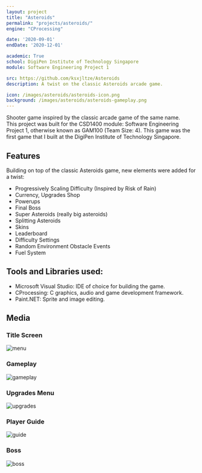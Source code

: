 ```yaml
---
layout: project
title: "Asteroids"
permalink: "projects/asteroids/"
engine: "CProcessing"

date: '2020-09-01'
endDate: '2020-12-01'

academic: True
school: DigiPen Institute of Technology Singapore
module: Software Engineering Project 1

src: https://github.com/ksxjltze/Asteroids
description: A twist on the classic Asteroids arcade game.

icon: /images/asteroids/asteroids-icon.png
background: /images/asteroids/asteroids-gameplay.png
---
```


Shooter game inspired by the classic arcade game of the same name.<br>
This project was built for the CSD1400 module: Software Engineering Project 1, otherwise known as GAM100 (Team Size: 4).
This game was the first game that I built at the DigiPen Institute of Technology Singapore.

## Features
Building on top of the classic Asteroids game, new elements were added for a twist:
- Progressively Scaling Difficulty (Inspired by Risk of Rain)
- Currency, Upgrades Shop
- Powerups
- Final Boss
- Super Asteroids (really big asteroids)
- Splitting Asteroids
- Skins
- Leaderboard
- Difficulty Settings
- Random Environment Obstacle Events
- Fuel System

## Tools and Libraries used:
- Microsoft Visual Studio: IDE of choice for building the game.
- CProcessing: C graphics, audio and game development framework.
- Paint.NET: Sprite and image editing.

## Media
### Title Screen
<img alt="menu" src="/images/asteroids/asteroids-menu.png">

### Gameplay
<img alt="gameplay" src="/images/asteroids/asteroids-gameplay.png">

### Upgrades Menu
<img alt="upgrades" src="/images/asteroids/asteroids-upgrades.png">

### Player Guide
<img alt="guide" src="/images/asteroids/asteroids-guide.png">

### Boss
<img alt="boss" src="/images/asteroids/asteroids-boss.png">
